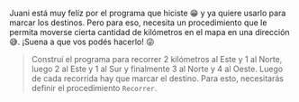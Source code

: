 <gs-toolbox toolbox-url="https://raw.githubusercontent.com/MumukiProject/mumuki-guia-gobstones-general/master/assets/toolbox_1587414845298.xml"></gs-toolbox>

<gs-attire attire-url="https://raw.githubusercontent.com/MumukiProject/mumuki-guia-gobstones-general/master/assets/attires/config_1587415470181.json"></gs-attire>

Juani está muy felíz por el programa que hiciste :grin: y ya quiere usarlo para marcar los destinos. Pero para eso, necesita un procedimiento que le permita moverse cierta cantidad de kilómetros en el mapa en una dirección :sweat_smile:. ¡Suena a que vos podés hacerlo! :stuck_out_tongue_winking_eye:

> Construí el programa para recorrer 2 kilómetros al Este y 1 al Norte, luego 2 al Este y 1 al Sur y finalmente 3 al Norte y 4 al Oeste. Luego de cada recorrida hay que marcar el destino. Para esto, necesitarás definir el procedimiento `Recorrer`.

